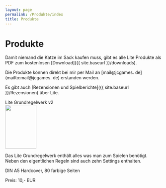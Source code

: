 ```yaml
---
layout: page
permalink: /Produkte/index
title: Produkte
---
```


# Produkte

Damit niemand die Katze im Sack kaufen muss, gibt es alle Lite Produkte als PDF zum kostenlosen [Download]({{ site.baseurl }}/downloads).

Die Produkte können direkt bei mir per Mail an [mail@jcgames. de](mailto:mail@jcgames. de) erstanden werden. 

Es gibt auch [Rezensionen und Spielberichte]({{ site.baseurl }}/Rezensionen) über Lite.

<div class="row row-cols-1 row-cols-sm-2 g-4">
    <div class="col">
        <div class="card bg-blue text-light h-100">
            <div class="card-header">Lite Grundregelwerk v2</div>
            <div class="card-body">
                <img class="border border-white float-start me-4" src="{{ site.baseurl }}/assets/images/thumbnails/grundregelwerkv2.png" width="100" height="140">
                <p>Das Lite Grundregelwerk enthält alles was man zum Spielen benötigt. Neben den eigentlichen Regeln sind auch zehn Settings enthalten.</p>
                <p>DIN A5 Hardcover, 80 farbige Seiten</p>
                <p>Preis: 10,- EUR</p>
            </div>
        </div>
    </div>
</div>
